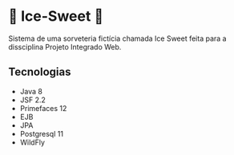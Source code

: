 # :ice_cream: Ice-Sweet :ice_cream:
Sistema de uma sorveteria fictícia chamada Ice Sweet feita para a dissciplina Projeto Integrado Web.

## Tecnologias
* Java 8
* JSF 2.2
* Primefaces 12
* EJB
* JPA
* Postgresql 11
* WildFly
